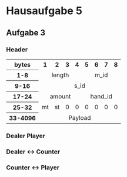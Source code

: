# Hausaufgabe 5

## Aufgabe 3

### Header

<table>
<tr>
    <th>bytes</th>
    <th style="text-align:center;">1</th>
    <th style="text-align:center;">2</th>
    <th style="text-align:center;">3</th>
    <th style="text-align:center;">4</th>
    <th style="text-align:center;">5</th>
    <th style="text-align:center;">6</th>
    <th style="text-align:center;">7</th>
    <th style="text-align:center;">8</th>
</tr>
<tr>
    <th>1-8</th>
    <td colspan='4' style="text-align:center;">length</td>
    <td colspan='4' style="text-align:center;">m_id</td>
</tr>
    <th>9-16</th>
    <td colspan='8' style="text-align:center;">s_id</td>
</tr>
<tr>
    <th>17-24</th>
    <td colspan='4' style="text-align:center;">amount</td>
    <td colspan='4' style="text-align:center;">hand_id</td>
</tr>
<tr>
    <th>25-32</th>
    <td style="text-align:center;">mt </td>
    <td style="text-align:center;">st</td>
    <td style="text-align:center;">0</td>
    <td style="text-align:center;">0</td>
    <td style="text-align:center;">0</td>
    <td style="text-align:center;">0</td>
    <td style="text-align:center;">0</td>
    <td style="text-align:center;">0</td>
</tr>
<tr>
    <th>33-4096</th>
    <td colspan='8' style="text-align:center;">Payload</td>
</tr>
</table>

### Dealer  Player

### Dealer $\leftrightarrow$ Counter

### Counter $\leftrightarrow$ Player
